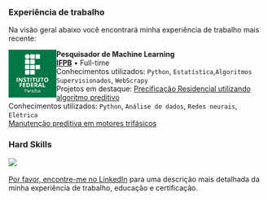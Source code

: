 ### Experiência de trabalho
Na visão geral abaixo você encontrará minha experiência de trabalho mais recente:

[<img align="left" height="94px" width="94px" alt="Warpnet" src="https://github.com/renansaraivaifpb/renansaraivaifpb/blob/main/download.png"/>](https://www.ifpb.edu.br/cajazeiras)

**Pesquisador de Machine Learning** \
[**IFPB**](https://www.ifpb.edu.br/cajazeiras) • Full-time \
Conhecimentos utilizados: `Python`, `Estatística`,`Algoritmos Supervisionados`, `WebScrapy` \
Projetos em destaque: [Precificação Residencial utilizando algoritmo preditivo](https://renan-saraiva-portfolio.netlify.app/views/preco_de_casa.html) \
Conhecimentos utilizados: `Python`, `Análise de dados`, `Redes neurais`, `Elétrica` \
 [Manutenção preditiva em motores trifásicos](https://renan-saraiva-portfolio.netlify.app/views/predict_power_motor) 
<br/>

### Hard Skills
<div align="left">
  <a href="https://github.com/renansaraivaifpb">
  <img height="180em" src="https://github-readme-stats.vercel.app/api/top-langs/?username=renansaraivaifpb&layout=compact&langs_count=7&theme=swift"/>
</div>

Por favor, encontre-me no [LinkedIn](https://www.linkedin.com/in/renan-saraiva-dos-santos/) para uma descrição mais detalhada da minha experiência de trabalho, educação e certificação.
